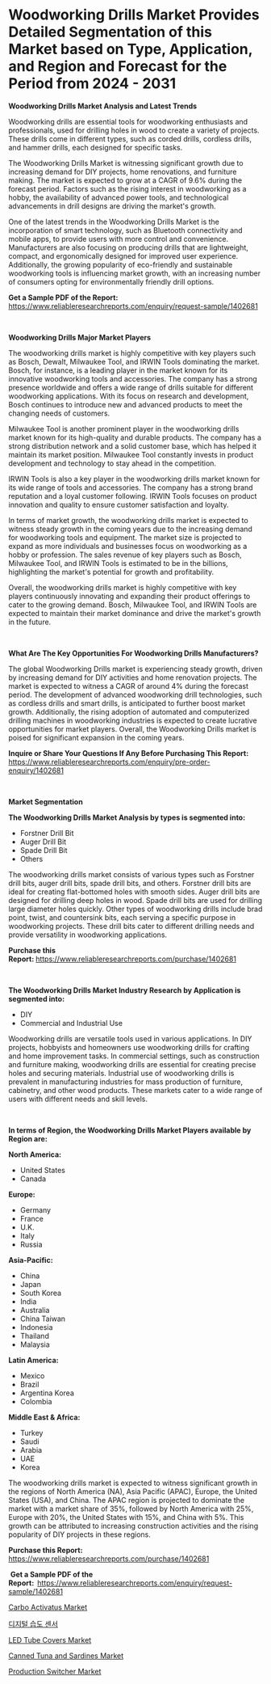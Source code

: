 <p><h1>Woodworking Drills Market Provides Detailed Segmentation of this Market based on Type, Application, and Region and Forecast for the Period from 2024 - 2031</h1></p><p><strong>Woodworking Drills Market Analysis and Latest Trends</strong></p>
<p><p>Woodworking drills are essential tools for woodworking enthusiasts and professionals, used for drilling holes in wood to create a variety of projects. These drills come in different types, such as corded drills, cordless drills, and hammer drills, each designed for specific tasks.</p><p>The Woodworking Drills Market is witnessing significant growth due to increasing demand for DIY projects, home renovations, and furniture making. The market is expected to grow at a CAGR of 9.6% during the forecast period. Factors such as the rising interest in woodworking as a hobby, the availability of advanced power tools, and technological advancements in drill designs are driving the market's growth.</p><p>One of the latest trends in the Woodworking Drills Market is the incorporation of smart technology, such as Bluetooth connectivity and mobile apps, to provide users with more control and convenience. Manufacturers are also focusing on producing drills that are lightweight, compact, and ergonomically designed for improved user experience. Additionally, the growing popularity of eco-friendly and sustainable woodworking tools is influencing market growth, with an increasing number of consumers opting for environmentally friendly drill options.</p></p>
<p><strong>Get a Sample PDF of the Report:&nbsp;</strong> <a href="https://www.reliableresearchreports.com/enquiry/request-sample/1402681">https://www.reliableresearchreports.com/enquiry/request-sample/1402681</a></p>
<p>&nbsp;</p>
<p><strong>Woodworking Drills Major Market Players</strong></p>
<p><p>The woodworking drills market is highly competitive with key players such as Bosch, Dewalt, Milwaukee Tool, and IRWIN Tools dominating the market. Bosch, for instance, is a leading player in the market known for its innovative woodworking tools and accessories. The company has a strong presence worldwide and offers a wide range of drills suitable for different woodworking applications. With its focus on research and development, Bosch continues to introduce new and advanced products to meet the changing needs of customers.</p><p>Milwaukee Tool is another prominent player in the woodworking drills market known for its high-quality and durable products. The company has a strong distribution network and a solid customer base, which has helped it maintain its market position. Milwaukee Tool constantly invests in product development and technology to stay ahead in the competition.</p><p>IRWIN Tools is also a key player in the woodworking drills market known for its wide range of tools and accessories. The company has a strong brand reputation and a loyal customer following. IRWIN Tools focuses on product innovation and quality to ensure customer satisfaction and loyalty.</p><p>In terms of market growth, the woodworking drills market is expected to witness steady growth in the coming years due to the increasing demand for woodworking tools and equipment. The market size is projected to expand as more individuals and businesses focus on woodworking as a hobby or profession. The sales revenue of key players such as Bosch, Milwaukee Tool, and IRWIN Tools is estimated to be in the billions, highlighting the market's potential for growth and profitability.</p><p>Overall, the woodworking drills market is highly competitive with key players continuously innovating and expanding their product offerings to cater to the growing demand. Bosch, Milwaukee Tool, and IRWIN Tools are expected to maintain their market dominance and drive the market's growth in the future.</p></p>
<p>&nbsp;</p>
<p><strong>What Are The Key Opportunities For Woodworking Drills Manufacturers?</strong></p>
<p><p>The global Woodworking Drills market is experiencing steady growth, driven by increasing demand for DIY activities and home renovation projects. The market is expected to witness a CAGR of around 4% during the forecast period. The development of advanced woodworking drill technologies, such as cordless drills and smart drills, is anticipated to further boost market growth. Additionally, the rising adoption of automated and computerized drilling machines in woodworking industries is expected to create lucrative opportunities for market players. Overall, the Woodworking Drills market is poised for significant expansion in the coming years.</p></p>
<p><strong>Inquire or Share Your Questions If Any Before Purchasing This Report:</strong> <a href="https://www.reliableresearchreports.com/enquiry/pre-order-enquiry/1402681">https://www.reliableresearchreports.com/enquiry/pre-order-enquiry/1402681</a></p>
<p>&nbsp;</p>
<p><strong>Market Segmentation</strong></p>
<p><strong>The Woodworking Drills Market Analysis by types is segmented into:</strong></p>
<p><ul><li>Forstner Drill Bit</li><li>Auger Drill Bit</li><li>Spade Drill Bit</li><li>Others</li></ul></p>
<p><p>The woodworking drills market consists of various types such as Forstner drill bits, auger drill bits, spade drill bits, and others. Forstner drill bits are ideal for creating flat-bottomed holes with smooth sides. Auger drill bits are designed for drilling deep holes in wood. Spade drill bits are used for drilling large diameter holes quickly. Other types of woodworking drills include brad point, twist, and countersink bits, each serving a specific purpose in woodworking projects. These drill bits cater to different drilling needs and provide versatility in woodworking applications.</p></p>
<p><strong>Purchase this Report:&nbsp;</strong><a href="https://www.reliableresearchreports.com/purchase/1402681">https://www.reliableresearchreports.com/purchase/1402681</a></p>
<p>&nbsp;</p>
<p><strong>The Woodworking Drills Market Industry Research by Application is segmented into:</strong></p>
<p><ul><li>DIY</li><li>Commercial and Industrial Use</li></ul></p>
<p><p>Woodworking drills are versatile tools used in various applications. In DIY projects, hobbyists and homeowners use woodworking drills for crafting and home improvement tasks. In commercial settings, such as construction and furniture making, woodworking drills are essential for creating precise holes and securing materials. Industrial use of woodworking drills is prevalent in manufacturing industries for mass production of furniture, cabinetry, and other wood products. These markets cater to a wide range of users with different needs and skill levels.</p></p>
<p>&nbsp;</p>
<p><strong>In terms of Region, the Woodworking Drills Market Players available by Region are:</strong></p>
<p>
    <p> <strong> North America: </strong>
        <ul>
            <li>United States</li>
            <li>Canada</li>
        </ul>
        </p> 
    <p> <strong> Europe: </strong>
        <ul>
            <li>Germany</li>
            <li>France</li>
            <li>U.K.</li>
            <li>Italy</li>
            <li>Russia</li>
        </ul>
        </p> 
    <p> <strong> Asia-Pacific: </strong>
        <ul>
            <li>China</li>
            <li>Japan</li>
            <li>South Korea</li>
            <li>India</li>
            <li>Australia</li>
            <li>China Taiwan</li>
            <li>Indonesia</li>
            <li>Thailand</li>
            <li>Malaysia</li>
        </ul>
        </p> 
    <p> <strong> Latin America: </strong>
        <ul>
            <li>Mexico</li>
            <li>Brazil</li>
            <li>Argentina Korea</li>
            <li>Colombia</li>
        </ul>
        </p> 
    <p> <strong> Middle East & Africa: </strong>
        <ul>
            <li>Turkey</li>
            <li>Saudi</li>
            <li>Arabia</li>
            <li>UAE</li>
            <li>Korea</li>
        </ul>
    </p>
    </p>
<p><p>The woodworking drills market is expected to witness significant growth in the regions of North America (NA), Asia Pacific (APAC), Europe, the United States (USA), and China. The APAC region is projected to dominate the market with a market share of 35%, followed by North America with 25%, Europe with 20%, the United States with 15%, and China with 5%. This growth can be attributed to increasing construction activities and the rising popularity of DIY projects in these regions.</p></p>
<p><strong>Purchase this Report: </strong><a href="https://www.reliableresearchreports.com/purchase/1402681">https://www.reliableresearchreports.com/purchase/1402681</a></p>
<p>&nbsp;<strong>Get a Sample PDF of the Report:&nbsp;&nbsp;</strong><a href="https://www.reliableresearchreports.com/enquiry/request-sample/1402681">https://www.reliableresearchreports.com/enquiry/request-sample/1402681</a></p>
<p><strong></strong></p>
<p><p><a href="https://view.publitas.com/reportprime-1/carbo-activatus-market-growth-market-trends-covid-19-impact-and-forecasts-for-period-from-2024-2031/">Carbo Activatus Market</a></p><p><a href="https://medium.com/@cliftonfisher9067/%EB%94%94%EC%A7%80%ED%84%B8-%EC%8A%B5%EB%8F%84-%EC%84%BC%EC%84%9C-%EC%8B%9C%EC%9E%A5-2031%EB%85%84%EA%B9%8C%EC%A7%80%EC%9D%98-%ED%8A%B8%EB%A0%8C%EB%93%9C-%EC%98%88%EC%B8%A1-%EB%B0%8F-%EA%B2%BD%EC%9F%81-%EB%B6%84%EC%84%9D-2a1066cbf0ca">디지털 습도 센서</a></p><p><a href="https://github.com/abdelrhmankishk22/Market-Research-Report-List-3/blob/main/led-tube-covers-market.md">LED Tube Covers Market</a></p><p><a href="https://glittery-fuchsia-86a.notion.site/Canned-Tuna-and-Sardines-Market-Research-Report-Provides-thorough-Industry-Overview-which-offers-an-6b11d173020b4d349d5d73bf9c6bfc34">Canned Tuna and Sardines Market</a></p><p><a href="https://view.publitas.com/reportprime-1/production-switcher-market-research-report-provides-thorough-industry-overview-which-offers-an-in-depth-analysis-of-product-trends-and-new-market-divisions/">Production Switcher Market</a></p></p>